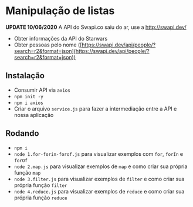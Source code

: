 # Manipulação de listas

**UPDATE 10/06/2020**
A API do Swapi.co saiu do ar, use a http://swapi.dev/

- Obter informações da API do Starwars
- Obter pessoas pelo nome ([https://swapi.dev/api/people/?search=r2&format=json](https://swapi.dev/api/people/?search=r2&format=json))

## Instalação

- Consumir API via `axios`
- `npm init -y`
- `npm i axios`
- Criar o arquivo `service.js` para fazer a intermediação entre a API e nossa aplicação

## Rodando

- `npm i`
- `node 1.for-forin-forof.js` para visualizar exemplos com `for`, `forIn` e `forOf`
- `node 2.map.js` para visualizar exemplos de `map` e como criar sua própria função `map`
- `node 3.filter.js` para visualizar exemplos de `filter` e como criar sua própria função `filter`
- `node 4.reduce.js` para visualizar exemplos de `reduce` e como criar sua própria função `reduce`
